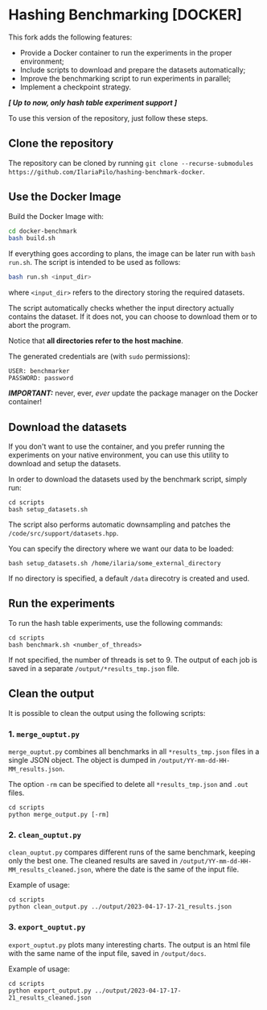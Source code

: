# Hashing Benchmarking [DOCKER]

This fork adds the following features:
- Provide a Docker container to run the experiments in the proper environment;
- Include scripts to download and prepare the datasets automatically;
- Improve the benchmarking script to run experiments in parallel;
- Implement a checkpoint strategy.

__*[ Up to now, only hash table experiment support ]*__

To use this version of the repository, just follow these steps.

## Clone the repository
The repository can be cloned by running `git clone --recurse-submodules https://github.com/IlariaPilo/hashing-benchmark-docker`.

## Use the Docker Image
Build the Docker Image with:
```bash
cd docker-benchmark
bash build.sh
```
If everything goes according to plans, the image can be later run with `bash run.sh`. The script is intended to be used as follows:
```bash
bash run.sh <input_dir>
```
where `<input_dir>` refers to the directory storing the required datasets. 

The script automatically checks whether the input directory actually contains the dataset. If it does not, you can choose to download them or to abort the program.

Notice that **all directories refer to the host machine**.

The generated credentials are (with `sudo` permissions):
```
USER: benchmarker
PASSWORD: password
```

__*IMPORTANT:*__ never, ever, _ever_ update the package manager on the Docker container!

## Download the datasets
If you don't want to use the container, and you prefer running the experiments on your native environment, you can use this utility to download and setup the datasets.

In order to download the datasets used by the benchmark script, simply run:
```
cd scripts
bash setup_datasets.sh
```
The script also performs automatic downsampling and patches the `/code/src/support/datasets.hpp`.

You can specify the directory where we want our data to be loaded:
```
bash setup_datasets.sh /home/ilaria/some_external_directory
```
If no directory is specified, a default `/data` direcotry is created and used.

## Run the experiments
To run the hash table experiments, use the following commands:
```
cd scripts
bash benchmark.sh <number_of_threads>
```
If not specified, the number of threads is set to 9. The output of each job is saved in a separate `/output/*results_tmp.json` file.

## Clean the output
It is possible to clean the output using the following scripts:
### 1. `merge_ouptut.py`
`merge_ouptut.py` combines all benchmarks in all `*results_tmp.json` files in a single JSON object. The object is dumped in `/output/YY-mm-dd-HH-MM_results.json`.

The option `-rm` can be specified to delete all `*results_tmp.json` and `.out` files.
```
cd scripts
python merge_output.py [-rm]
```
### 2. `clean_ouptut.py`
`clean_ouptut.py` compares different runs of the same benchmark, keeping only the best one. The cleaned results are saved in `/output/YY-mm-dd-HH-MM_results_cleaned.json`, where the date is the same of the input file.

Example of usage:
```
cd scripts
python clean_output.py ../output/2023-04-17-17-21_results.json
```

### 3. `export_ouptut.py`
`export_ouptut.py` plots many interesting charts. The output is an html file with the same name of the input file, saved in `/output/docs`.

Example of usage:
```
cd scripts
python export_output.py ../output/2023-04-17-17-21_results_cleaned.json
```
